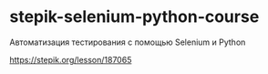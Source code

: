 # stepik-selenium-python-course
Автоматизация тестирования с помощью Selenium и Python

https://stepik.org/lesson/187065